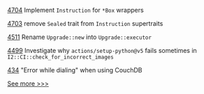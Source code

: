 
[4704](https://github.com/hyperledger/iroha/issues/4704) Implement `Instruction` for `*Box` wrappers

[4703](https://github.com/hyperledger/iroha/issues/4703) remove `Sealed` trait from `Instruction` supertraits

[4511](https://github.com/hyperledger/iroha/issues/4511) Rename `Upgrade::new` into `Upgrade::executor`

[4499](https://github.com/hyperledger/iroha/issues/4499) Investigate why `actions/setup-python@v5` fails sometimes in `I2::CI::check_for_incorrect_images`

[434](https://github.com/hyperledger-labs/fablo/issues/434) "Error while dialing" when using CouchDB


[See more >>>](https://start-here.hyperledger.org/issues)
